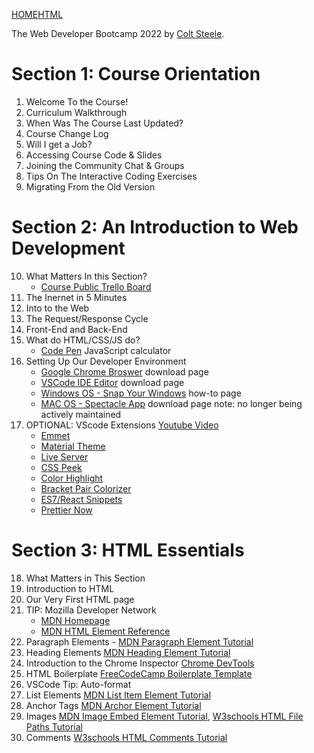 [HOME](https://driphtyio.github.io/wdev-steele/)[HTML](https://driphtyio.github.io/wdev-steele/html.html)

The Web Developer Bootcamp 2022 by [Colt Steele](https://www.udemy.com/user/coltsteele/). 

  
# Section 1: Course Orientation
  1. Welcome To the Course!
  2. Curriculum Walkthrough
  4. When Was The Course Last Updated?
  5. Course Change Log
  6. Will I get a Job?
  7. Accessing Course Code & Slides
  8. Joining the Community Chat & Groups
  9. Tips On The Interactive Coding Exercises
  10. Migrating From the Old Version

# Section 2: An Introduction to Web Development

  10. What Matters In this Section? 
      - [Course Public Trello Board](https://trello.com/b/0PVRE1XQ/web-developer-bootcamp) 
  11. The Inernet in 5 Minutes
  12. Into to the Web
  13. The Request/Response Cycle
  14. Front-End and Back-End
  15. What do HTML/CSS/JS do?
      - [Code Pen](https://codepen.io/giana/pen/GJMBEv) JavaScript calculator
  16. Setting Up Our Developer Environment
      - [Google Chrome Broswer](https://www.google.com/chrome/) download page
      - [VSCode IDE Editor](https://code.visualstudio.com/) download page
      - [Windows OS - Snap Your Windows](https://support.microsoft.com/en-us/windows/snap-your-windows-885a9b1e-a983-a3b1-16cd-c531795e6241#:~:text=Use%20Snap%20to%20arrange%20all,to%20once%20you%20drop%20it.) how-to page
      - [MAC OS - Spectacle App](https://www.spectacleapp.com/) download page note: no longer being actively maintained
  17. OPTIONAL: VScode Extensions [Youtube Video](https://www.youtube.com/watch?v=rH1RTwaAeGc&t=1s) 
      - [Emmet](https://code.visualstudio.com/docs/editor/emmet)
      - [Material Theme](https://marketplace.visualstudio.com/items?itemName=Equinusocio.vsc-material-theme)
      - [Live Server](https://marketplace.visualstudio.com/items?itemName=ritwickdey.LiveServer)
      - [CSS Peek](https://marketplace.visualstudio.com/items?itemName=pranaygp.vscode-css-peek)
      - [Color Highlight](https://marketplace.visualstudio.com/items?itemName=naumovs.color-highlight)
      - [Bracket Pair Colorizer](https://marketplace.visualstudio.com/items?itemName=CoenraadS.bracket-pair-colorizer)
      - [ES7/React Snippets](https://marketplace.visualstudio.com/items?itemName=dsznajder.es7-react-js-snippets)
      - [Prettier Now](https://marketplace.visualstudio.com/items?itemName=remimarsal.prettier-now)
        
# Section 3: HTML Essentials

  18. What Matters in This Section
  19. Introduction to HTML
  20. Our Very First HTML page
  21. TIP: Mozilla Developer Network
      - [MDN Homepage](https://developer.mozilla.org/en-US/)
      - [MDN HTML Element Reference](https://developer.mozilla.org/en-US/docs/Web/HTML/Element)
  22. Paragraph Elements - [MDN Paragraph Element Tutorial](https://developer.mozilla.org/en-US/docs/Web/HTML/Element/p)
   23. Heading Elements [MDN Heading Element Tutorial](https://developer.mozilla.org/en-US/docs/Web/HTML/Element/Heading_Elements)
  24. Introduction to the Chrome Inspector [Chrome DevTools](https://developer.chrome.com/docs/devtools/)
  25. HTML Boilerplate [FreeCodeCamp Boilerplate Template](https://www.freecodecamp.org/news/basic-html5-template-boilerplate-code-example/)
  26. VSCode Tip: Auto-format 
  27. List Elements [MDN List Item Element Tutorial](https://developer.mozilla.org/en-US/docs/Web/HTML/Element/li) 
  28. Anchor Tags [MDN Archor Element Tutorial](https://developer.mozilla.org/en-US/docs/Web/HTML/Element/a)
  29.  Images [MDN Image Embed Element Tutorial](https://developer.mozilla.org/en-US/docs/Web/HTML/Element/img), [W3schools HTML File Paths Tutorial](https://www.w3schools.com/html/html_filepaths.asp)
 30. Comments [W3schools HTML Comments Tutorial](https://www.w3schools.com/html/html_comments.asp)
